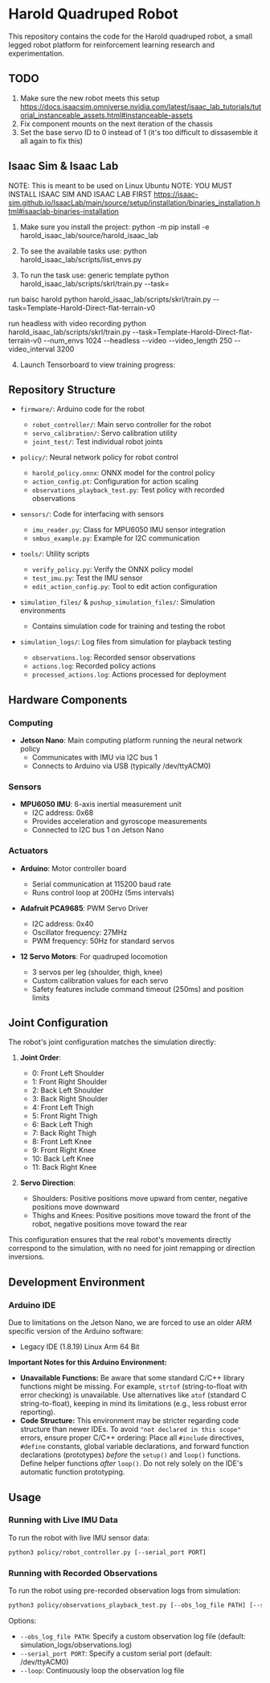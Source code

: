 # Harold Quadruped Robot

This repository contains the code for the Harold quadruped robot, a small legged robot platform for reinforcement learning research and experimentation.

## TODO

1. Make sure the new robot meets this setup
https://docs.isaacsim.omniverse.nvidia.com/latest/isaac_lab_tutorials/tutorial_instanceable_assets.html#instanceable-assets
2. Fix component mounts on the next iteration of the chassis
3. Set the base servo ID to 0 instead of 1 (it's too difficult to dissasemble it all again to fix this)


## Isaac Sim & Isaac Lab
NOTE: This is meant to be used on Linux Ubuntu
NOTE: YOU MUST INSTALL ISAAC SIM AND ISAAC LAB FIRST
https://isaac-sim.github.io/IsaacLab/main/source/setup/installation/binaries_installation.html#isaaclab-binaries-installation

1. Make sure you install the project:
python -m pip install -e harold_isaac_lab/source/harold_isaac_lab

2. To see the available tasks use:
python harold_isaac_lab/scripts/list_envs.py

3. To run the task use:
generic template
python harold_isaac_lab/scripts/skrl/train.py --task=<Task-Name>

run baisc harold
python harold_isaac_lab/scripts/skrl/train.py --task=Template-Harold-Direct-flat-terrain-v0

run headless with video recording
python harold_isaac_lab/scripts/skrl/train.py --task=Template-Harold-Direct-flat-terrain-v0 --num_envs 1024 --headless --video --video_length 250 --video_interval 3200

4. Launch Tensorboard to view training progress:


## Repository Structure 

- `firmware/`: Arduino code for the robot
  - `robot_controller/`: Main servo controller for the robot
  - `servo_calibration/`: Servo calibration utility
  - `joint_test/`: Test individual robot joints

- `policy/`: Neural network policy for robot control
  - `harold_policy.onnx`: ONNX model for the control policy
  - `action_config.pt`: Configuration for action scaling
  - `observations_playback_test.py`: Test policy with recorded observations

- `sensors/`: Code for interfacing with sensors
  - `imu_reader.py`: Class for MPU6050 IMU sensor integration
  - `smbus_example.py`: Example for I2C communication

- `tools/`: Utility scripts
  - `verify_policy.py`: Verify the ONNX policy model
  - `test_imu.py`: Test the IMU sensor
  - `edit_action_config.py`: Tool to edit action configuration

- `simulation_files/` & `pushup_simulation_files/`: Simulation environments
  - Contains simulation code for training and testing the robot

- `simulation_logs/`: Log files from simulation for playback testing
  - `observations.log`: Recorded sensor observations
  - `actions.log`: Recorded policy actions
  - `processed_actions.log`: Actions processed for deployment

## Hardware Components

### Computing
- **Jetson Nano**: Main computing platform running the neural network policy
  - Communicates with IMU via I2C bus 1
  - Connects to Arduino via USB (typically /dev/ttyACM0)

### Sensors
- **MPU6050 IMU**: 6-axis inertial measurement unit
  - I2C address: 0x68
  - Provides acceleration and gyroscope measurements
  - Connected to I2C bus 1 on Jetson Nano

### Actuators
- **Arduino**: Motor controller board
  - Serial communication at 115200 baud rate
  - Runs control loop at 200Hz (5ms intervals)

- **Adafruit PCA9685**: PWM Servo Driver
  - I2C address: 0x40
  - Oscillator frequency: 27MHz
  - PWM frequency: 50Hz for standard servos

- **12 Servo Motors**: For quadruped locomotion
  - 3 servos per leg (shoulder, thigh, knee)
  - Custom calibration values for each servo
  - Safety features include command timeout (250ms) and position limits

## Joint Configuration

The robot's joint configuration matches the simulation directly:

1. **Joint Order**:
   - 0: Front Left Shoulder
   - 1: Front Right Shoulder
   - 2: Back Left Shoulder
   - 3: Back Right Shoulder
   - 4: Front Left Thigh
   - 5: Front Right Thigh
   - 6: Back Left Thigh
   - 7: Back Right Thigh
   - 8: Front Left Knee
   - 9: Front Right Knee
   - 10: Back Left Knee
   - 11: Back Right Knee

2. **Servo Direction**:
   - Shoulders: Positive positions move upward from center, negative positions move downward
   - Thighs and Knees: Positive positions move toward the front of the robot, negative positions move toward the rear

This configuration ensures that the real robot's movements directly correspond to the simulation, with no need for joint remapping or direction inversions.

## Development Environment

### Arduino IDE

Due to limitations on the Jetson Nano, we are forced to use an older ARM specific version of the Arduino software:

*   Legacy IDE (1.8.19) Linux Arm 64 Bit

**Important Notes for this Arduino Environment:**

*   **Unavailable Functions:** Be aware that some standard C/C++ library functions might be missing. For example, `strtof` (string-to-float with error checking) is unavailable. Use alternatives like `atof` (standard C string-to-float), keeping in mind its limitations (e.g., less robust error reporting).
*   **Code Structure:** This environment may be stricter regarding code structure than newer IDEs. To avoid `"not declared in this scope"` errors, ensure proper C/C++ ordering: Place all `#include` directives, `#define` constants, global variable declarations, and forward function declarations (prototypes) *before* the `setup()` and `loop()` functions. Define helper functions *after* `loop()`. Do not rely solely on the IDE's automatic function prototyping.

## Usage

### Running with Live IMU Data

To run the robot with live IMU sensor data:

```bash
python3 policy/robot_controller.py [--serial_port PORT]
```

### Running with Recorded Observations

To run the robot using pre-recorded observation logs from simulation:

```bash
python3 policy/observations_playback_test.py [--obs_log_file PATH] [--serial_port PORT] [--loop]
```

Options:
- `--obs_log_file PATH`: Specify a custom observation log file (default: simulation_logs/observations.log)
- `--serial_port PORT`: Specify a custom serial port (default: /dev/ttyACM0)
- `--loop`: Continuously loop the observation log file
